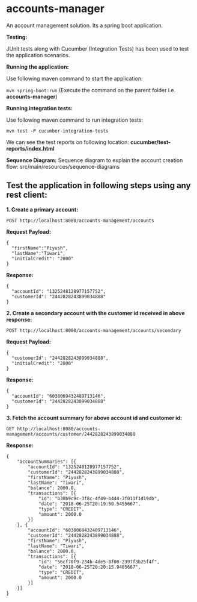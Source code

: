 # accounts-manager
An account management solution. Its a spring boot application.

**Testing:**

JUnit tests along with Cucumber (Integration Tests) has been used to test the application scenarios.

**Running the application:**

Use following maven command to start the application:

`mvn spring-boot:run` (Execute the command on the parent folder i.e. **accounts-manager**)

**Running integration tests:**

Use following maven command to run integration tests:

`mvn test -P cucumber-integration-tests`

We can see the test reports on following location: 
**cucumber/test-reports/index.html**

**Sequence Diagram:** Sequence diagram to explain the account creation flow: src/main/resources/sequence-diagrams       


## Test the application in following steps using any rest client:

**1. Create a primary account:**

`POST http://localhost:8080/accounts-management/accounts`

**Request Payload:**
```
{
  "firstName":"Piyush",
  "lastName":"Tiwari",
  "initialCredit": "2000"
}
```
**Response:**
```
{
  "accountId": "1325248128977157752",
  "customerId": "2442828243899034888"
}
```
**2. Create a secondary account with the customer id received in above response:**

`POST http://localhost:8080/accounts-management/accounts/secondary`

**Request Payload:**
```
{
  "customerId": "2442828243899034888",
  "initialCredit": "2000"
}
```
**Response:**
```
{
  "accountId": "6038069432489713146",
  "customerId": "2442828243899034888"
}
```
**3. Fetch the account summary for above account id and customer id:** 

`GET http://localhost:8080/accounts-management/accounts/customer/2442828243899034888`

**Response:**
```
{
	"accountSummaries": [{
		"accountId": "1325248128977157752",
		"customerId": "2442828243899034888",
		"firstName": "Piyush",
		"lastName": "Tiwari",
		"balance": 2000.0,
		"transactions": [{
			"id": "b30b9c9c-3f8c-4f49-b444-3f011f1d19db",
			"date": "2018-06-25T20:19:50.5455667",
			"type": "CREDIT",
			"amount": 2000.0
		}]
	}, {
		"accountId": "6038069432489713146",
		"customerId": "2442828243899034888",
		"firstName": "Piyush",
		"lastName": "Tiwari",
		"balance": 2000.0,
		"transactions": [{
			"id": "56cf70f9-234b-4de5-8f00-2397f3b25f4f",
			"date": "2018-06-25T20:20:15.9405667",
			"type": "CREDIT",
			"amount": 2000.0
		}]
	}]
}
```









